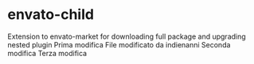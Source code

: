 # envato-child
Extension to envato-market for downloading full package and upgrading nested plugin
Prima modifica
File modificato da indienanni
Seconda modifica
Terza modifica
